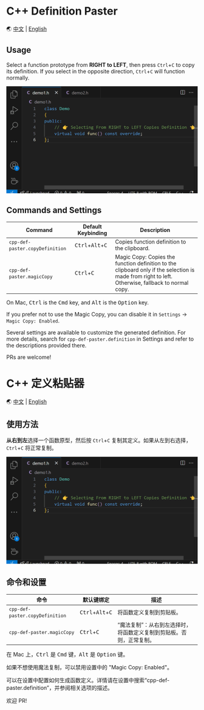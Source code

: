 # C++ Definition Paster

🌏 [中文](#c-定义粘贴器) | [English](#c-definition-paster)

## Usage

Select a function prototype from **RIGHT to LEFT**, then press `Ctrl`+`C` to copy its definition. If you select in the opposite direction, `Ctrl`+`C` will function normally.

![demo](img/magic-copy-demo.gif)

## Commands and Settings

| Command                  | Default Keybinding     | Description                                      |
|--------------------------|----------------|--------------------------------------------------|
| `cpp-def-paster.copyDefinition` | <kbd>Ctrl</kbd>+<kbd>Alt</kbd>+<kbd>C</kbd> | Copies function definition to the clipboard. |
| `cpp-def-paster.magicCopy` | <kbd>Ctrl</kbd>+<kbd>C</kbd> | Magic Copy: Copies the function definition to the clipboard only if the selection is made from right to left. Otherwise, fallback to normal copy. |

On Mac, <kbd>Ctrl</kbd> is the <kbd>Cmd</kbd> key, and <kbd>Alt</kbd> is the <kbd>Option</kbd> key.

If you prefer not to use the Magic Copy, you can disable it in `Settings` -> `Magic Copy: Enabled`.

Several settings are available to customize the generated definition. For more details, search for `cpp-def-paster.definition` in Settings and refer to the descriptions provided there.

PRs are welcome!

# C++ 定义粘贴器

🌏 [中文](#c-定义粘贴器) | [English](#c-definition-paster)

## 使用方法

**从右到左**选择一个函数原型，然后按 `Ctrl`+`C` 复制其定义。如果从左到右选择，`Ctrl`+`C` 将正常复制。

![demo](img/magic-copy-demo.gif)


## 命令和设置

| 命令                  | 默认键绑定     | 描述                                      |
|--------------------------|----------------|--------------------------------------------------|
| `cpp-def-paster.copyDefinition` | <kbd>Ctrl</kbd>+<kbd>Alt</kbd>+<kbd>C</kbd> | 将函数定义复制到剪贴板。 |
| `cpp-def-paster.magicCopy` | <kbd>Ctrl</kbd>+<kbd>C</kbd> | “魔法复制”：从右到左选择时，将函数定义复制到剪贴板。否则，正常复制。 |

在 Mac 上，<kbd>Ctrl</kbd> 是 <kbd>Cmd</kbd> 键，<kbd>Alt</kbd> 是 <kbd>Option</kbd> 键。

如果不想使用魔法复制，可以禁用设置中的 "Magic Copy: Enabled"。

可以在设置中配置如何生成函数定义。详情请在设置中搜索“cpp-def-paster.definition”，并参阅相关选项的描述。

欢迎 PR!

